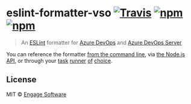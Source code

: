 # eslint-formatter-vso [![Travis](https://img.shields.io/travis/EngageSoftware/eslint-formatter-azure-devops.svg)](https://travis-ci.org/EngageSoftware/eslint-formatter-azure-devops) [![npm](https://img.shields.io/npm/v/eslint-formatter-azure-devops.svg)](https://www.npmjs.com/package/eslint-formatter-azure-devops) [![npm](https://img.shields.io/npm/l/eslint-formatter-azure-devops.svg)](/license)

> An [ESLint](http://eslint.org) formatter for [Azure DevOps](https://azure.microsoft.com/en-us/products/devops/) and [Azure DevOps Server](https://azure.microsoft.com/en-us/products/devops/server/)

You can reference the formatter [from the command line](https://eslint.org/docs/latest/user-guide/command-line-interface#-f---format),
via [the Node.js API](https://eslint.org/docs/latest/developer-guide/nodejs-api#-eslintloadformatternameorpath), or through your [task](https://www.npmjs.com/package/gulp-eslint-new) [runner](https://npmjs.org/package/grunt-eslint) [of](https://www.npmjs.org/package/broccoli-eslint) [choice](https://www.npmjs.com/package/eslint-webpack-plugin).

## License

MIT © [Engage Software](https://engagesoftware.com)
